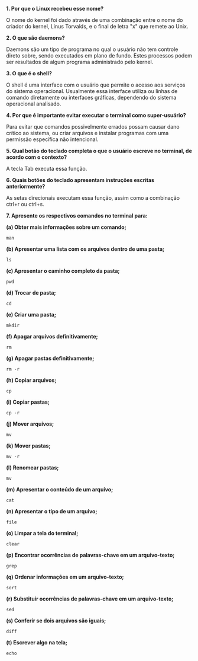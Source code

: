 **1. Por que o Linux recebeu esse nome?**

O nome do kernel foi dado através de uma combinação entre o nome do criador do kernel, Linus Torvalds, e o final de letra "x" que remete ao Unix.

**2. O que são daemons?**

Daemons são um tipo de programa no qual o usuário não tem controle direto sobre, sendo executados em plano de fundo. Estes processos podem ser resultados de algum programa administrado pelo kernel.

**3. O que é o shell?**

O shell é uma interface com o usuário que permite o acesso aos serviços do sistema operacional. Usualmente essa interface utiliza ou linhas de comando diretamente ou interfaces gráficas, dependendo do sistema operacional analisado.

**4. Por que é importante evitar executar o terminal como super-usuário?**

Para evitar que comandos possivelmente errados possam causar dano crítico ao sistema, ou criar arquivos e instalar programas com uma permissão específica não intencional.

**5. Qual botão do teclado completa o que o usuário escreve no terminal, de acordo com o contexto?**

A tecla Tab executa essa função.

**6. Quais botões do teclado apresentam instruções escritas anteriormente?**

As setas direcionais executam essa função, assim como a combinação ctrl+r ou ctrl+s.

**7. Apresente os respectivos comandos no terminal para:**

**(a) Obter mais informações sobre um comando;**
```
man
```
**(b) Apresentar uma lista com os arquivos dentro de uma pasta;**
```
ls
```
**(c) Apresentar o caminho completo da pasta;**
```
pwd
```
**(d) Trocar de pasta;**
```
cd
```
**(e) Criar uma pasta;**
```
mkdir
```
**(f) Apagar arquivos definitivamente;**
```
rm
```
**(g) Apagar pastas definitivamente;**
```
rm -r
```
**(h) Copiar arquivos;**
```
cp
```
**(i) Copiar pastas;**
```
cp -r
```
**(j) Mover arquivos;**
```
mv
```
**(k) Mover pastas;**
```
mv -r
```
**(l) Renomear pastas;**
```
mv
```
**(m) Apresentar o conteúdo de um arquivo;**
```
cat
```
**(n) Apresentar o tipo de um arquivo;**
```
file
```
**(o) Limpar a tela do terminal;**
```
clear
```
**(p) Encontrar ocorrências de palavras-chave em um arquivo-texto;**
```
grep
```
**(q) Ordenar informações em um arquivo-texto;**
```
sort
```
**(r) Substituir ocorrências de palavras-chave em um arquivo-texto;**
```
sed
```
**(s) Conferir se dois arquivos são iguais;**
```
diff
```
**(t) Escrever algo na tela;**
```
echo
```
